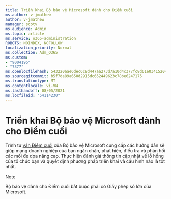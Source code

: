 ```yaml
---
title: Triển khai Bộ bảo vệ Microsoft dành cho Điểm cuối
ms.author: v-jmathew
author: v-jmathew
manager: scotv
ms.audience: Admin
ms.topic: article
ms.service: o365-administration
ROBOTS: NOINDEX, NOFOLLOW
localization_priority: Normal
ms.collection: Adm_O365
ms.custom:
- "9004195"
- "7377"
ms.openlocfilehash: 543220aae6dec6c8d447aa273d7a10d4c377fc8d61e03415204f5fd2eabe6242
ms.sourcegitcommit: b5f7da89a650d2915dc652449623c78be6247175
ms.translationtype: MT
ms.contentlocale: vi-VN
ms.lasthandoff: 08/05/2021
ms.locfileid: "54114230"
---
```

# <a name="deploy-microsoft-defender-for-endpoint"></a>Triển khai Bộ bảo vệ Microsoft dành cho Điểm cuối

Trình tư [vấn Điểm cuối](https://go.microsoft.com/fwlink/?linkid=2146241) của Bộ bảo vệ Microsoft cung cấp các hướng dẫn sẽ giúp mạng doanh nghiệp của bạn ngăn chặn, phát hiện, điều tra và phản hồi các mối đe dọa nâng cao. Thực hiện đánh giá thông tin cập nhật về lỗ hổng của tổ chức bạn và quyết định phương pháp triển khai và cấu hình nào là tốt nhất.

> [!NOTE]
> Bộ bảo vệ dành cho Điểm cuối bắt buộc phải có Giấy phép số lớn của Microsoft.

